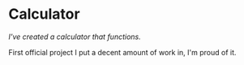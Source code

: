 # Calculator

*I've created a calculator that functions.*

First official project I put a decent amount of work in, I'm proud of it. 
